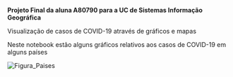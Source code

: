 **Projeto Final da aluna A80790 para a UC de Sistemas Informação Geográfica**

Visualização de casos de COVID-19 através de gráficos e mapas

Neste notebook estão alguns gráficos relativos aos casos de COVID-19 em alguns países

![Figura_Paises](https://github.com/Claudia-Alves/Epidemiologia/tree/master/Projeto%20Final%20-%20A80790/Figuras/Paises_Barh.jpg)